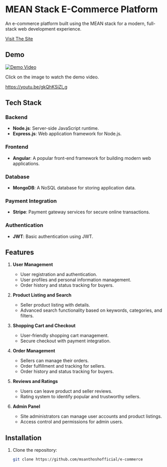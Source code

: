 # MEAN Stack E-Commerce Platform

An e-commerce platform built using the MEAN stack for a modern, full-stack web development experience.

[Visit The Site](https://e-commerce-app-santhoshs-projects-0d2a08dd.vercel.app/)

## Demo

[![Demo Video](https://img.youtube.com/vi/gkQhKSiZl_g/0.jpg)](https://youtu.be/watch?v=gkQhKSiZl_g)

Click on the image to watch the demo video.

https://youtu.be/gkQhKSiZl_g

## Tech Stack

### Backend

-   **Node.js**: Server-side JavaScript runtime.
-   **Express.js**: Web application framework for Node.js.

### Frontend

-   **Angular**: A popular front-end framework for building modern web applications.

### Database

-   **MongoDB**: A NoSQL database for storing application data.

### Payment Integration

-   **Stripe**: Payment gateway services for secure online transactions.

### Authentication

-   **JWT**: Basic authentication using JWT.

## Features

1. **User Management**

    - User registration and authentication.
    - User profiles and personal information management.
    - Order history and status tracking for buyers.

2. **Product Listing and Search**

    - Seller product listing with details.
    - Advanced search functionality based on keywords, categories, and filters.

3. **Shopping Cart and Checkout**

    - User-friendly shopping cart management.
    - Secure checkout with payment integration.

4. **Order Management**

    - Sellers can manage their orders.
    - Order fulfillment and tracking for sellers.
    - Order history and status tracking for buyers.

5. **Reviews and Ratings**

    - Users can leave product and seller reviews.
    - Rating system to identify popular and trustworthy sellers.

6. **Admin Panel**
    - Site administrators can manage user accounts and product listings.
    - Access control and permissions for admin users.

## Installation

1. Clone the repository:
    ```bash
    git clone https://github.com/msanthoshofficial/e-commerce
    ```
